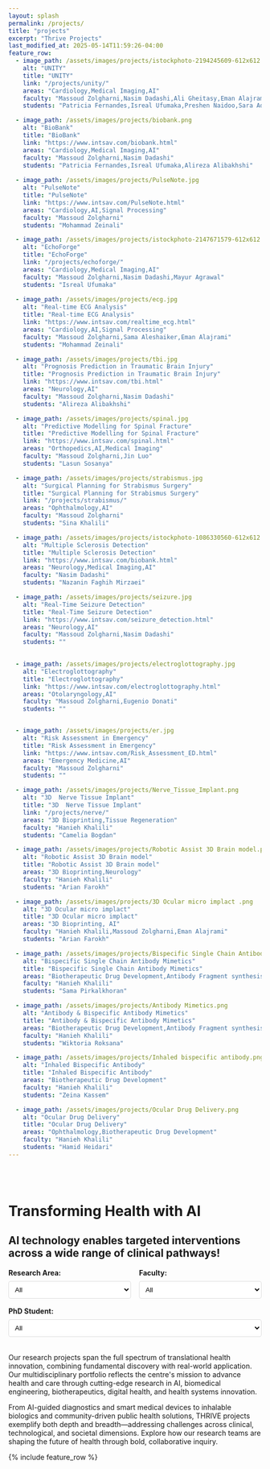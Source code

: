 ```yaml
---
layout: splash
permalink: /projects/
title: "projects"
excerpt: "Thrive Projects"
last_modified_at: 2025-05-14T11:59:26-04:00
feature_row:
  - image_path: /assets/images/projects/istockphoto-2194245609-612x612.jpg
    alt: "UNITY"
    title: "UNITY"
    link: "/projects/unity/"
    areas: "Cardiology,Medical Imaging,AI"
    faculty: "Massoud Zolgharni,Nasim Dadashi,Ali Gheitasy,Eman Alajrami,Jevgeni Jevsikov"
    students: "Patricia Fernandes,Isreal Ufumaka,Preshen Naidoo,Sara Adibzadeh,Abas Abdi,Soroush Elyasi,Alireza Alibakhshi"

  - image_path: /assets/images/projects/biobank.png
    alt: "BioBank"
    title: "BioBank"
    link: "https://www.intsav.com/biobank.html"
    areas: "Cardiology,Medical Imaging,AI"
    faculty: "Massoud Zolgharni,Nasim Dadashi"
    students: "Patricia Fernandes,Isreal Ufumaka,Alireza Alibakhshi"
    
  - image_path: /assets/images/projects/PulseNote.jpg
    alt: "PulseNote"
    title: "PulseNote"
    link: "https://www.intsav.com/PulseNote.html"
    areas: "Cardiology,AI,Signal Processing"
    faculty: "Massoud Zolgharni"
    students: "Mohammad Zeinali"

  - image_path: /assets/images/projects/istockphoto-2147671579-612x612.jpg
    alt: "EchoForge"
    title: "EchoForge"
    link: "/projects/echoforge/"
    areas: "Cardiology,Medical Imaging,AI"
    faculty: "Massoud Zolgharni,Nasim Dadashi,Mayur Agrawal"
    students: "Isreal Ufumaka"
    
  - image_path: /assets/images/projects/ecg.jpg
    alt: "Real-time ECG Analysis"
    title: "Real-time ECG Analysis"
    link: "https://www.intsav.com/realtime_ecg.html"
    areas: "Cardiology,AI,Signal Processing"
    faculty: "Massoud Zolgharni,Sama Aleshaiker,Eman Alajrami"
    students: "Mohammad Zeinali"

  - image_path: /assets/images/projects/tbi.jpg
    alt: "Prognosis Prediction in Traumatic Brain Injury"
    title: "Prognosis Prediction in Traumatic Brain Injury"
    link: "https://www.intsav.com/tbi.html"
    areas: "Neurology,AI"
    faculty: "Massoud Zolgharni,Nasim Dadashi"
    students: "Alireza Alibakhshi"

  - image_path: /assets/images/projects/spinal.jpg
    alt: "Predictive Modelling for Spinal Fracture"
    title: "Predictive Modelling for Spinal Fracture"
    link: "https://www.intsav.com/spinal.html"
    areas: "Orthopedics,AI,Medical Imaging"
    faculty: "Massoud Zolgharni,Jin Luo"
    students: "Lasun Sosanya"

  - image_path: /assets/images/projects/strabismus.jpg
    alt: "Surgical Planning for Strabismus Surgery"
    title: "Surgical Planning for Strabismus Surgery"
    link: "/projects/strabismus/"
    areas: "Ophthalmology,AI"
    faculty: "Massoud Zolgharni"
    students: "Sina Khalili"

  - image_path: /assets/images/projects/istockphoto-1086330560-612x612.jpg
    alt: "Multiple Sclerosis Detection"
    title: "Multiple Sclerosis Detection"
    link: "https://www.intsav.com/biobank.html"
    areas: "Neurology,Medical Imaging,AI"
    faculty: "Nasim Dadashi"
    students: "Nazanin Faghih Mirzaei"

  - image_path: /assets/images/projects/seizure.jpg
    alt: "Real-Time Seizure Detection"
    title: "Real-Time Seizure Detection"
    link: "https://www.intsav.com/seizure_detection.html"
    areas: "Neurology,AI"
    faculty: "Massoud Zolgharni,Nasim Dadashi"
    students: ""
 

  - image_path: /assets/images/projects/electroglottography.jpg
    alt: "Electroglottography"
    title: "Electroglottography"
    link: "https://www.intsav.com/electroglottography.html"
    areas: "Otolaryngology,AI"
    faculty: "Massoud Zolgharni,Eugenio Donati"
    students: ""


  - image_path: /assets/images/projects/er.jpg
    alt: "Risk Assessment in Emergency"
    title: "Risk Assessment in Emergency"
    link: "https://www.intsav.com/Risk_Assessment_ED.html"
    areas: "Emergency Medicine,AI"
    faculty: "Massoud Zolgharni"
    students: ""

  - image_path: /assets/images/projects/Nerve_Tissue_Implant.png
    alt: "3D  Nerve Tissue Implant"
    title: "3D  Nerve Tissue Implant"
    link: "/projects/nerve/"
    areas: "3D Bioprinting,Tissue Regeneration"
    faculty: "Hanieh Khalili"
    students: "Camelia Bogdan"

  - image_path: /assets/images/projects/Robotic Assist 3D Brain model.png
    alt: "Robotic Assist 3D Brain model"
    title: "Robotic Assist 3D Brain model"
    areas: "3D Bioprinting,Neurology"
    faculty: "Hanieh Khalili"
    students: "Arian Farokh"

  - image_path: /assets/images/projects/3D Ocular micro implact .png
    alt: "3D Ocular micro implact"
    title: "3D Ocular micro implact"
    areas: "3D Bioprinting, AI"
    faculty: "Hanieh Khalili,Massoud Zolgharni,Eman Alajrami"
    students: "Arian Farokh"

  - image_path: /assets/images/projects/Bispecific Single Chain Antibody mimetics.png
    alt: "Bispecific Single Chain Antibody Mimetics"
    title: "Bispecific Single Chain Antibody Mimetics"
    areas: "Biotherapeutic Drug Development,Antibody Fragment synthesis"
    faculty: "Hanieh Khalili"
    students: "Sama Pirkalkhoran"

  - image_path: /assets/images/projects/Antibody Mimetics.png
    alt: "Antibody & Bispecific Antibody Mimetics"
    title: "Antibody & Bispecific Antibody Mimetics"
    areas: "Biotherapeutic Drug Development,Antibody Fragment synthesis"
    faculty: "Hanieh Khalili"
    students: "Wiktoria Roksana"

  - image_path: /assets/images/projects/Inhaled bispecific antibody.png
    alt: "Inhaled Bispecific Antibody"
    title: "Inhaled Bispecific Antibody"
    areas: "Biotherapeutic Drug Development"
    faculty: "Hanieh Khalili"
    students: "Zeina Kassem"

  - image_path: /assets/images/projects/Ocular Drug Delivery.png
    alt: "Ocular Drug Delivery"
    title: "Ocular Drug Delivery"
    areas: "Ophthalmology,Biotherapeutic Drug Development"
    faculty: "Hanieh Khalili"
    students: "Hamid Heidari"
---
```


<style>
.filter-container {
  margin-bottom: 2rem;
  display: flex;
  flex-wrap: wrap;
  gap: 1rem;
}

.filter-group {
  flex: 1;
  min-width: 200px;
}

.filter-group label {
  display: block;
  font-weight: bold;
  margin-bottom: 0.5rem;
}

.filter-group select {
  width: 100%;
  padding: 0.5rem;
  border: 1px solid #ddd;
  border-radius: 4px;
  background-color: #fff;
}

.no-results {
  text-align: center;
  padding: 2rem;
  background-color: #f8f9fa;
  border-radius: 4px;
  margin: 2rem 0;
  display: none;
}
.archive__item-title {
  font-size: 0.9rem !important;
}
</style>

<br>
<br>

# Transforming Health with AI

## AI technology enables targeted interventions across a wide range of clinical pathways!

<div class="filter-container">
  <div class="filter-group">
    <label for="area-filter">Research Area:</label>
    <select id="area-filter">
      <option value="ALL" selected>All</option>
      <option value="Cardiology">Cardiology</option>
      <option value="Neurology">Neurology</option>
      <option value="Ophthalmology">Ophthalmology</option>
      <option value="Orthopedics">Orthopedics</option>
      <option value="Otolaryngology">Otolaryngology</option>
      <option value="Emergency Medicine">Emergency Medicine</option>
      <option value="AI">AI</option>
      <option value="3D Bioprinting">3D Bioprinting</option>
      <option value="Medical Imaging">Medical Imaging</option>
      <option value="Signal Processing">Signal Processing</option>
      <option value="Tissue Regeneration">Tissue Regeneration</option>
      <option value="Biotherapeutic Drug Development">Biotherapeutic Drug Development</option>
      <option value="Antibody Fragment synthesis">Antibody Fragment synthesis</option>
    </select>
  </div>
  
  <div class="filter-group">
    <label for="faculty-filter">Faculty:</label>
    <select id="faculty-filter">
      <option value="ALL" selected>All</option>
      <option value="Massoud Zolgharni">Massoud Zolgharni</option>
      <option value="Hanieh Khalili">Hanieh Khalili</option>
      <option value="Nasim Dadashi">Nasim Dadashi</option>
      <option value="Eman Alajrami">Eman Alajrami</option>
      <option value="Jin Luo">Jin Luo</option>
      <option value="Sama Aleshaiker">Sama Aleshaiker</option>
      <option value="Ali Gheitasy">Ali Gheitasy</option>
      <option value="Eugenio Donati">Eugenio Donati</option>
      <option value="Mayur Agrawal">Mayur Agrawal</option>
      <option value="Jevgeni Jevsikov">Jevgeni Jevsikov</option>
    </select>
  </div>
  
  <div class="filter-group">
    <label for="student-filter">PhD Student:</label>
    <select id="student-filter">
      <option value="ALL" selected>All</option>
      <option value="Preshen Naidoo">Preshen Naidoo</option>
      <option value="Patricia Fernandes">Patricia Fernandes</option>
      <option value="Sara Adibzadeh">Sara Adibzadeh</option>
      <option value="Arian Farokh">Arian Farokh</option>
      <option value="Abas Abdi">Abas Abdi</option>
      <option value="Isreal Ufumaka">Isreal Ufumaka</option>
      <option value="Camelia Bogdan">Camelia Bogdan</option>
      <option value="Wiktoria Roksana">Wiktoria Roksana</option>
      <option value="Hamid Heidari">Hamid Heidari</option>
      <option value="Sama Pirkalkhoran">Sama Pirkalkhoran</option>
      <option value="Zeina Kassem">Zeina Kassem</option>
      <option value="Soroush Elyasi">Soroush Elyasi</option>
      <option value="Sina Khalili">Sina Khalili</option>
      <option value="Lasun Sosanya">Lasun Sosanya</option>
      <option value="Mohammad Zeinali">Mohammad Zeinali</option>
      <option value="Alireza Alibakhshi">Alireza Alibakhshi</option>
      <option value="Nazanin Faghih Mirzaei">Nazanin Faghih Mirzaei</option>
    </select>
  </div>
</div>

<div class="no-results">
  <h3>No projects match the selected filters</h3>
  <p>Please adjust your filter selections to see projects.</p>
</div>

Our research projects span the full spectrum of translational health innovation, combining fundamental discovery with real-world application. Our multidisciplinary portfolio reflects the centre's mission to advance health and care through cutting-edge research in AI, biomedical engineering, biotherapeutics, digital health, and health systems innovation.

From AI-guided diagnostics and smart medical devices to inhalable biologics and community-driven public health solutions, THRIVE projects exemplify both depth and breadth—addressing challenges across clinical, technological, and societal dimensions. Explore how our research teams are shaping the future of health through bold, collaborative inquiry.

{% include feature_row %}

<script>
document.addEventListener('DOMContentLoaded', function() {
  const areaFilter = document.getElementById('area-filter');
  const facultyFilter = document.getElementById('faculty-filter');
  const studentFilter = document.getElementById('student-filter');
  const noResults = document.querySelector('.no-results');
  const projects = document.querySelectorAll('.feature__item');
  
  // Add data attributes to each project item
  projects.forEach(function(project) {
    const title = project.querySelector('.archive__item-title')?.textContent.trim();
    
    // Find the matching project data from the front matter
    const featureRow = {{ page.feature_row | jsonify }};
    const projectData = featureRow.find(item => item.title === title);
    
    if (projectData) {
      if (projectData.areas) project.setAttribute('data-areas', projectData.areas);
      if (projectData.faculty) project.setAttribute('data-faculty', projectData.faculty);
      if (projectData.students) project.setAttribute('data-students', projectData.students);
    }
  });
  
  // Filter projects based on selected options
  function filterProjects() {
    const selectedArea = areaFilter.value;
    const selectedFaculty = facultyFilter.value;
    const selectedStudent = studentFilter.value;
    
    let visibleCount = 0;
    
    projects.forEach(function(project) {
      const areas = project.getAttribute('data-areas') || '';
      const faculty = project.getAttribute('data-faculty') || '';
      const students = project.getAttribute('data-students') || '';
      
      const areaMatch = selectedArea === 'ALL' || areas.split(',').includes(selectedArea);
      const facultyMatch = selectedFaculty === 'ALL' || faculty.split(',').includes(selectedFaculty);
      const studentMatch = selectedStudent === 'ALL' || students.split(',').includes(selectedStudent);
      
      if (areaMatch && facultyMatch && studentMatch) {
        project.style.display = '';
        visibleCount++;
      } else {
        project.style.display = 'none';
      }
    });
    
    // Show/hide the no results message
    if (visibleCount === 0) {
      noResults.style.display = 'block';
    } else {
      noResults.style.display = 'none';
    }
  }
  
  // Add event listeners to filters
  areaFilter.addEventListener('change', filterProjects);
  facultyFilter.addEventListener('change', filterProjects);
  studentFilter.addEventListener('change', filterProjects);
  
  // Initial filtering
  filterProjects();
});
</script>
